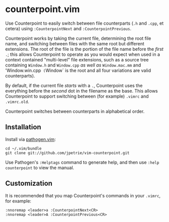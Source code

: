 # counterpoint.vim

Use Counterpoint to easily switch between file counterparts
(`.h` and `.cpp`, et cetera) using `:CounterpointNext` and 
`:CounterpointPrevious`.

Counterpoint works by taking the current file, determining the root file
name, and switching between files with the same root but different extensions.
The root of the file is the portion of the file name before the *first* `.`;
this allows Counterpoint to operate as you would expect when used in a
context contained "multi-level" file extensions, such as a source tree
containing `Window.h` and `Window.cpp` *as well as* `Window.mac.mm` and
'Window.win.cpp` (`Window` is the root and all four variations are valid
counterparts).

By default, if the current file *starts* with a `.`, Counterpoint uses the
everything before the *second* dot in the filename as the base. This allows
Counterpoint to support switching between (for example) `.vimrc` and
`.vimrc.old`.

Counterpoint switches between counterparts in alphabetical order.  

## Installation

Install via [pathogen.vim](https://github.com/tpope/vim-pathogen):

    cd ~/.vim/bundle
    git clone git://github.com/jpetrie/vim-counterpoint.git

Use Pathogen's `:Helptags` command to generate help, and then use `:help counterpoint` to view the manual.

## Customization

It is recommended that you map Counterpoint's commands in your `.vimrc`, for example:

    :nnoremap <leader>a :CounterpointNext<CR>
    :nnoremap <leader>A :CounterpointPrevious<CR>

